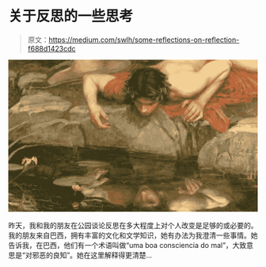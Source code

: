 # 关于反思的一些思考

> 原文：<https://medium.com/swlh/some-reflections-on-reflection-f688d1423cdc>

![](img/cbe86f20d1297456b645381099e95f2b.png)

昨天，我和我的朋友在公园谈论反思在多大程度上对个人改变是足够的或必要的。我的朋友来自巴西，拥有丰富的文化和文学知识，她有办法为我澄清一些事情。她告诉我，在巴西，他们有一个术语叫做“uma boa consciencia do mal”，大致意思是“对邪恶的良知”。她在这里解释得更清楚…